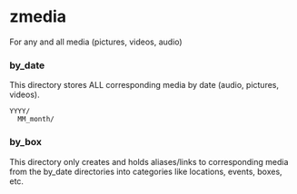 # zmedia
For any and all media (pictures, videos, audio)

### by_date
This directory stores ALL corresponding media by date (audio, pictures, videos).

```
YYYY/
  MM_month/
```

### by_box
This directory only creates and holds aliases/links to corresponding media from the by_date directories into categories like locations, events, boxes, etc.